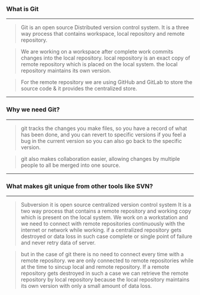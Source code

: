 ### What is Git 
-----------------------------------------------
> Git is an open source Distributed version control system. It is a three way process that contains workspace, local repository and remote repository.

>We are working on a workspace after complete work commits changes into the local repository.
local repository is an exact copy of remote repository which is placed on the local system. the local repository maintains its own version.

>For the remote repository we are using GitHub and GitLab to store the source code & it provides the centralized store.
----

### Why we need Git?
---------------------------------
>git tracks the changes you make files, so you have a record of what has been done, and you can revert to specific versions if you feel a bug in the current version so you can also go back to the specific version.
 

>git also makes collaboration easier, allowing changes by multiple people to all be merged into one source.
---

### What makes git unique from other tools like SVN?
---
>Subversion it is open source centralized version control system
It is a two way process that contains a remote repository and working copy which is present on the local system.
We work on a workstation and we need to connect with remote repositories continuously with the internet or network while working.
if a centralized repository gets destroyed or data loss in such case complete or single point of failure and never retry data of server.


>but in the case of git there is no need to connect every time with a remote repository. we are only connected to remote repositories while at the time to sincup local and remote repository. If a remote repository gets destroyed in such a case we can retrieve the remote repository by local repository because the local repository maintains its own version with only a small amount of data loss.
